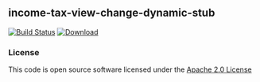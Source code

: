 ## income-tax-view-change-dynamic-stub

[![Build Status](https://travis-ci.org/hmrc/income-tax-view-change-dynamic-stub.svg)](https://travis-ci.org/hmrc/income-tax-view-change-dynamic-stub) [ ![Download](https://api.bintray.com/packages/hmrc/releases/income-tax-view-change-dynamic-stub/images/download.svg) ](https://bintray.com/hmrc/releases/income-tax-view-change-dynamic-stub/_latestVersion)


### License

This code is open source software licensed under the [Apache 2.0 License]("http://www.apache.org/licenses/LICENSE-2.0.html")

